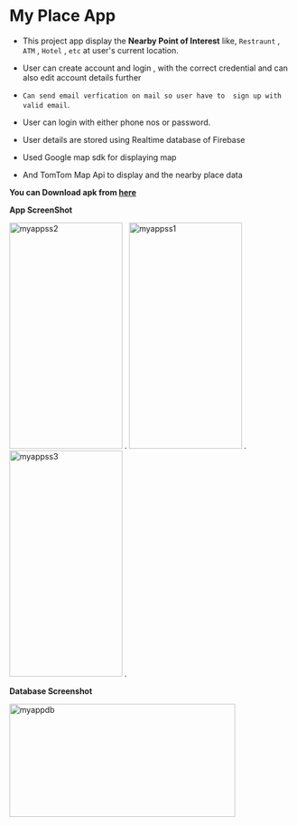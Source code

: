 My Place App
=========================

- This project app display the **Nearby Point of Interest** like, `Restraunt` , `ATM` , `Hotel` , `etc` at
  user's current location.
- User can create account and login , with the correct credential
 and can also edit account details further
- `Can send email verfication on mail so user have to  sign up with valid email`.
- User can login with either phone nos or password.
- User details are stored using Realtime database of Firebase

- Used Google map sdk for displaying map 
- And TomTom Map Api to display and the nearby place data 

 **You can Download apk from [here](https://github.com/Rohit570git-hub/My-Place/tree/main/apk)**

**App ScreenShot**

<img src="https://user-images.githubusercontent.com/76242077/155273344-72b5be2f-8cf5-4fa8-922c-9d36dda01f12.jpeg" alt ="myappss2" width="200" height="400"> .
<img src="https://user-images.githubusercontent.com/76242077/155273692-3ae7e2f4-17e3-4dbd-9120-1640266de498.jpeg" alt ="myappss1" width="200" height="400"> .
<img src="https://user-images.githubusercontent.com/76242077/155269642-cc08e48b-22ca-4fd6-8bc9-35ef9ba309c4.jpeg" alt ="myappss3" width="200" height="400"> .

**Database Screenshot**

<img src="https://user-images.githubusercontent.com/76242077/155273367-25db7ca4-c4ce-4d55-b770-c3cdf499ec94.jpg" alt ="myappdb"  width="400" height="200">
